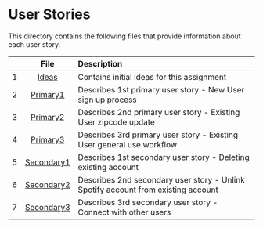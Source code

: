# User Stories 

This directory contains the following files that provide information about each user story. 


|  | **File**                   |                                  Description                               |
|-:|:---------------------------------:|:---------------------------------------------------------------------------|
| 1| [Ideas](./Ideas.md)  |  Contains initial ideas for this assignment  |
| 2| [Primary1](./Primary1.md)            |  Describes 1st primary user story - New User sign up process  |
| 3| [Primary2](./Primary2.md)            |  Describes 2nd primary user story - Existing User zipcode update  |
| 4| [Primary3](./Primary3.md)            |  Describes 3rd primary user story - Existing User general use workflow |
| 5| [Secondary1](./Secondary1.md)        |  Describes 1st secondary user story - Deleting existing account |
| 6| [Secondary2](./Secondary2.md)        |  Describes 2nd secondary user story - Unlink Spotify account from existing account  |
| 7| [Secondary3](./Secondary2.md)        |  Describes 3rd secondary user story - Connect with other users |

